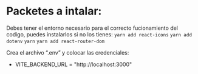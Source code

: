 # Packetes a intalar: #




Debes tener el entorno necesario para el correcto fucionamiento del codigo, puedes instalarlos si no los tienes:
``yarn add react-icons``
``yarn add dotenv``
``yarn``
``yarn add react-router-dom``

Crea el archivo “.env” y colocar las credenciales:

- VITE_BACKEND_URL = "http://localhost:3000"